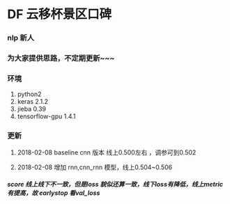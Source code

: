 # DF 云移杯景区口碑

### nlp 新人
### 为大家提供思路，不定期更新~~~

### 环境
1. python2
2. keras 2.1.2
3. jieba 0.39
4. tensorflow-gpu 1.4.1

### 更新

1. 2018-02-08 
baseline cnn 版本 线上0.500左右 ，调参可到0.502

2. 2018-02-08
增加 rnn,cnn_rnn 模型，线上0.504~0.506


##### score 线上线下不一致，但是loss 貌似还算一致，线下loss有降低，线上metric有提高，故 earlystop 看val_loss





